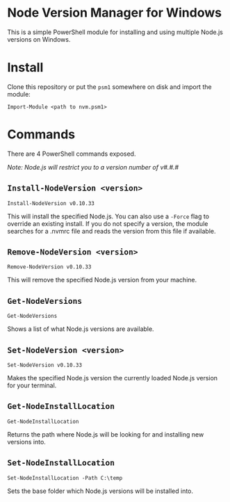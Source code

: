 # Node Version Manager for Windows

This is a simple PowerShell module for installing and using multiple Node.js versions on Windows.

# Install

Clone this repository or put the `psm1` somewhere on disk and import the module:

    Import-Module <path to nvm.psm1>

# Commands

There are 4 PowerShell commands exposed.

_Note: Node.js will restrict you to a version number of v#.#.#_

## `Install-NodeVersion <version>`

    Install-NodeVersion v0.10.33

This will install the specified Node.js. You can also use a `-Force` flag to override an existing install. If you do not specify a version, the module searches for a .nvmrc file and reads the version from this file if available.


## `Remove-NodeVersion <version>`

    Remove-NodeVersion v0.10.33

This will remove the specified Node.js version from your machine.

## `Get-NodeVersions`

    Get-NodeVersions

Shows a list of what Node.js versions are available.

## `Set-NodeVersion <version>`

    Set-NodeVersion v0.10.33

Makes the specified Node.js version the currently loaded Node.js version for your terminal.

## `Get-NodeInstallLocation`

    Get-NodeInstallLocation

Returns the path where Node.js will be looking for and installing new versions into.

## `Set-NodeInstallLocation`

    Set-NodeInstallLocation -Path C:\temp

Sets the base folder which Node.js versions will be installed into.

